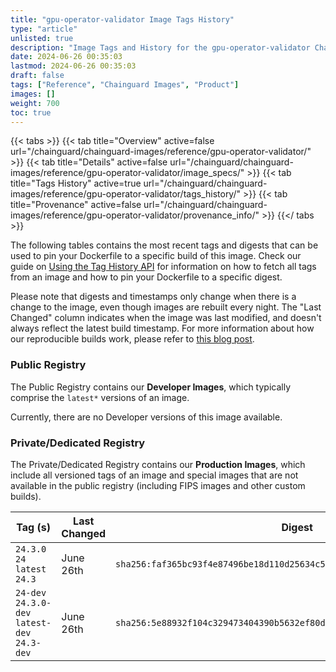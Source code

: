 ```yaml
---
title: "gpu-operator-validator Image Tags History"
type: "article"
unlisted: true
description: "Image Tags and History for the gpu-operator-validator Chainguard Image"
date: 2024-06-26 00:35:03
lastmod: 2024-06-26 00:35:03
draft: false
tags: ["Reference", "Chainguard Images", "Product"]
images: []
weight: 700
toc: true
---
```


{{< tabs >}}
{{< tab title="Overview" active=false url="/chainguard/chainguard-images/reference/gpu-operator-validator/" >}}
{{< tab title="Details" active=false url="/chainguard/chainguard-images/reference/gpu-operator-validator/image_specs/" >}}
{{< tab title="Tags History" active=true url="/chainguard/chainguard-images/reference/gpu-operator-validator/tags_history/" >}}
{{< tab title="Provenance" active=false url="/chainguard/chainguard-images/reference/gpu-operator-validator/provenance_info/" >}}
{{</ tabs >}}

The following tables contains the most recent tags and digests that can be used to pin your Dockerfile to a specific build of this image. Check our guide on [Using the Tag History API](/chainguard/chainguard-images/using-the-tag-history-api/) for information on how to fetch all tags from an image and how to pin your Dockerfile to a specific digest.

Please note that digests and timestamps only change when there is a change to the image, even though images are rebuilt every night. The "Last Changed" column indicates when the image was last modified, and doesn't always reflect the latest build timestamp. For more information about how our reproducible builds work, please refer to [this blog post](https://www.chainguard.dev/unchained/reproducing-chainguards-reproducible-image-builds).

### Public Registry
The Public Registry contains our **Developer Images**, which typically comprise the `latest*` versions of an image.

Currently, there are no Developer versions of this image available.

### Private/Dedicated Registry
The Private/Dedicated Registry contains our **Production Images**, which include all versioned tags of an image and special images that are not available in the public registry (including FIPS images and other custom builds).

| Tag (s)                                        | Last Changed | Digest                                                                    |
|------------------------------------------------|--------------|---------------------------------------------------------------------------|
|  `24.3.0` `24` `latest` `24.3`                 | June 26th    | `sha256:faf365bc93f4e87496be18d110d25634c5adefcb676fadf26cbc36f6640fca6e` |
|  `24-dev` `24.3.0-dev` `latest-dev` `24.3-dev` | June 26th    | `sha256:5e88932f104c329473404390b5632ef80dc763be51d9bd653dab978638d191c6` |

